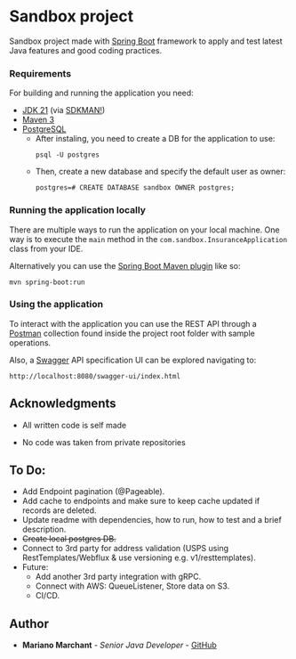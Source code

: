 # Sandbox project

[//]: # ([![Build Status]&#40;https://travis-ci.org/codecentric/springboot-sample-app.svg?branch=master&#41;]&#40;https://travis-ci.org/codecentric/springboot-sample-app&#41;)

[//]: # ([![Coverage Status]&#40;https://coveralls.io/repos/github/codecentric/springboot-sample-app/badge.svg?branch=master&#41;]&#40;https://coveralls.io/github/codecentric/springboot-sample-app?branch=master&#41;)

[//]: # ([![License]&#40;http://img.shields.io/:license-apache-blue.svg&#41;]&#40;http://www.apache.org/licenses/LICENSE-2.0.html&#41;)

Sandbox project made with [Spring Boot](https://spring.io/projects/spring-boot) framework to apply and test latest Java features and good coding practices.

### Requirements

For building and running the application you need:

- [JDK 21](https://openjdk.org/projects/jdk/21/) (via [SDKMAN!](https://sdkman.io/http://www.oracle.com/technetwork/java/javase/downloads/jdk8-downloads-2133151.html))
- [Maven 3](https://maven.apache.org)
- [PostgreSQL](https://www.postgresql.org/download/)
  - After instaling, you need to create a DB for the application to use:
    ```shell
    psql -U postgres
    ```
  - Then, create a new database and specify the default user as owner:
    ```shell
    postgres=# CREATE DATABASE sandbox OWNER postgres;
    ```  
### Running the application locally

There are multiple ways to run the application on your local machine. One way is to execute the `main` method in the `com.sandbox.InsuranceApplication` class from your IDE.

Alternatively you can use the [Spring Boot Maven plugin](https://docs.spring.io/spring-boot/docs/current/reference/html/build-tool-plugins-maven-plugin.html) like so:

```shell
mvn spring-boot:run
```

### Using the application

To interact with the application you can use the REST API through a [Postman](https://www.postman.com/) collection found inside the project root folder with sample operations.

Also, a [Swagger](https://swagger.io/) API specification UI can be explored navigating to:

```
http://localhost:8080/swagger-ui/index.html
```

## Acknowledgments

* All written code is self made

* No code was taken from private repositories

## To Do:
* Add Endpoint pagination (@Pageable).
* Add cache to endpoints and make sure to keep cache updated if records are deleted.
* Update readme with dependencies, how to run, how to test and a brief description.
* ~~Create local postgres DB.~~
* Connect to 3rd party for address validation (USPS using RestTemplates/Webflux & use versioning e.g. v1/resttemplates).
* Future: 
  * Add another 3rd party integration with gRPC.
  * Connect with AWS: QueueListener, Store data on S3.
  * CI/CD.


## Author

* **Mariano Marchant** - *Senior Java Developer* - [GitHub](https://github.com/mmarchants)
